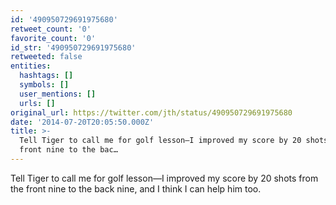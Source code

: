 ```yaml
---
id: '490950729691975680'
retweet_count: '0'
favorite_count: '0'
id_str: '490950729691975680'
retweeted: false
entities:
  hashtags: []
  symbols: []
  user_mentions: []
  urls: []
original_url: https://twitter.com/jth/status/490950729691975680
date: '2014-07-20T20:05:50.000Z'
title: >-
  Tell Tiger to call me for golf lesson—I improved my score by 20 shots from the
  front nine to the bac…
---
```


Tell Tiger to call me for golf lesson—I improved my score by 20 shots from the front nine to the back nine, and I think I can help him too.